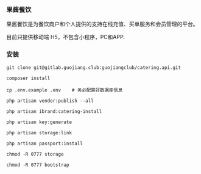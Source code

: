 ### 果酱餐饮

果酱餐饮是为餐饮商户和个人提供的支持在线充值、买单服务和会员管理的平台。

目前只提供移动端 H5，不包含小程序，PC和APP.

### 安装

```shell
git clone git@gitlab.guojiang.club:guojiangclub/catering.api.git

composer install

cp .env.example .env    # 务必配置好数据库信息

php artisan vendor:publish --all
 
php artisan ibrand:catering-install

php artisan key:generate

php artisan storage:link

php artisan passport:install

chmod -R 0777 storage

chmod -R 0777 bootstrap

```

